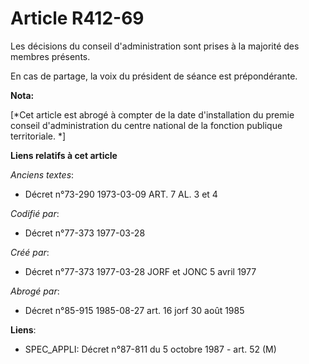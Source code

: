 # Article R412-69

Les décisions du conseil d'administration sont prises à la majorité des membres présents.

En cas de partage, la voix du président de séance est prépondérante.

**Nota:**

[*Cet article est abrogé à compter de la date d'installation du premie conseil d'administration du centre national de la
fonction publique territoriale. *]

**Liens relatifs à cet article**

_Anciens textes_:

  - Décret n°73-290 1973-03-09 ART. 7 AL. 3 et 4

_Codifié par_:

  - Décret n°77-373 1977-03-28

_Créé par_:

  - Décret n°77-373 1977-03-28 JORF et JONC 5 avril 1977

_Abrogé par_:

  - Décret n°85-915 1985-08-27 art. 16 jorf 30 août 1985

**Liens**:

  - SPEC_APPLI: Décret n°87-811 du 5 octobre 1987 - art. 52 (M)
